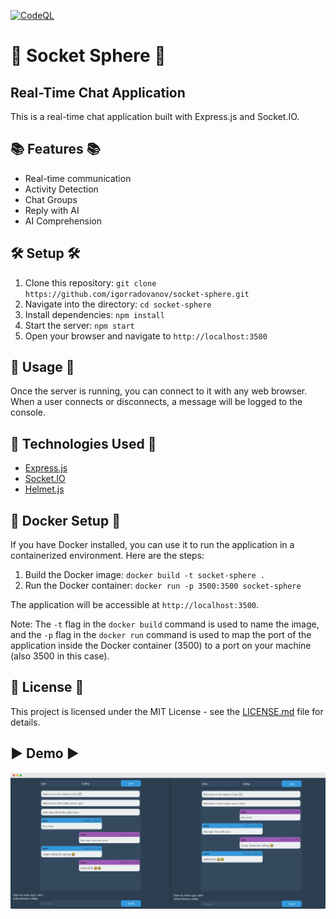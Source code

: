 [![CodeQL](https://github.com/igorradovanov/socket-sphere/actions/workflows/codeql.yml/badge.svg)](https://github.com/igorradovanov/socket-sphere/actions/workflows/codeql.yml)

# 🚀 Socket Sphere 🚀

## Real-Time Chat Application

This is a real-time chat application built with Express.js and Socket.IO.

## 📚 Features 📚

- Real-time communication
- Activity Detection
- Chat Groups
- Reply with AI
- AI Comprehension

## 🛠️ Setup 🛠️

1. Clone this repository: `git clone https://github.com/igorradovanov/socket-sphere.git`
2. Navigate into the directory: `cd socket-sphere`
3. Install dependencies: `npm install`
4. Start the server: `npm start`
5. Open your browser and navigate to `http://localhost:3500`

## 📝 Usage 📝

Once the server is running, you can connect to it with any web browser. When a user connects or disconnects, a message will be logged to the console.

## 📖 Technologies Used 📖

- [Express.js](https://expressjs.com/)
- [Socket.IO](https://socket.io/)
- [Helmet.js](https://helmetjs.github.io/)

## 🐳 Docker Setup 🐳

If you have Docker installed, you can use it to run the application in a containerized environment. Here are the steps:

1. Build the Docker image: `docker build -t socket-sphere .`
2. Run the Docker container: `docker run -p 3500:3500 socket-sphere`

The application will be accessible at `http://localhost:3500`.

Note: The `-t` flag in the `docker build` command is used to name the image, and the `-p` flag in the `docker run` command is used to map the port of the application inside the Docker container (3500) to a port on your machine (also 3500 in this case).



## 📄 License 📄

This project is licensed under the MIT License - see the [LICENSE.md](LICENSE.md) file for details.

## ▶️ Demo ▶️

![screenshot](screenshot.png)
